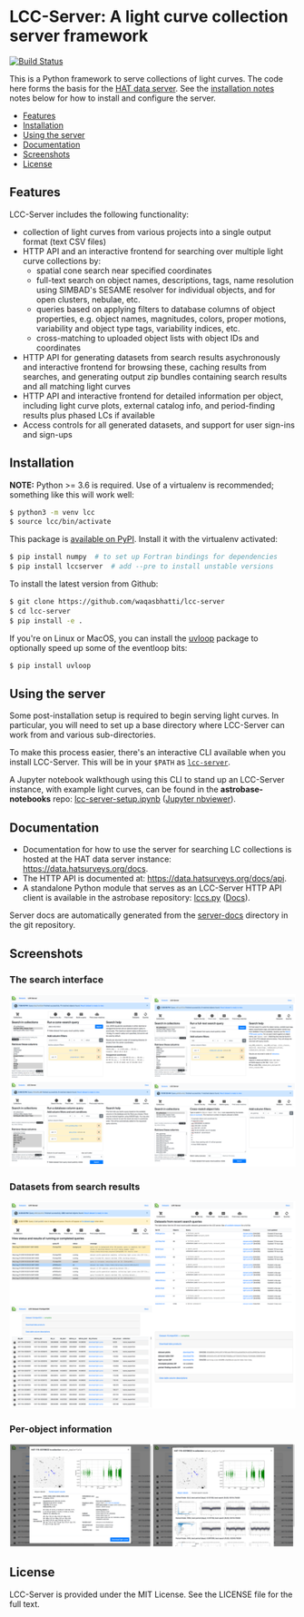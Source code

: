 # LCC-Server: A light curve collection server framework

[![Build Status](https://ci.wbhatti.org/buildStatus/icon?job=lcc-server)](https://ci.wbhatti.org/job/lcc-server)

This is a Python framework to serve collections of light curves. The code here
forms the basis for the [HAT data server](https://data.hatsurveys.org). See the
[installation notes](#installation) notes below for how to install and configure
the server.

- [Features](#features)
- [Installation](#installation)
- [Using the server](#using-the-server)
- [Documentation](#documentation)
- [Screenshots](#screenshots)
- [License](#license)


## Features

LCC-Server includes the following functionality:

- collection of light curves from various projects into a single output format
  (text CSV files)
- HTTP API and an interactive frontend for searching over multiple light curve
  collections by:
  - spatial cone search near specified coordinates
  - full-text search on object names, descriptions, tags, name resolution using
    SIMBAD's SESAME resolver for individual objects, and for open clusters,
    nebulae, etc.
  - queries based on applying filters to database columns of object properties,
    e.g. object names, magnitudes, colors, proper motions, variability and
    object type tags, variability indices, etc.
  - cross-matching to uploaded object lists with object IDs and coordinates
- HTTP API for generating datasets from search results asychronously and
  interactive frontend for browsing these, caching results from searches, and
  generating output zip bundles containing search results and all matching light
  curves
- HTTP API and interactive frontend for detailed information per object,
  including light curve plots, external catalog info, and period-finding results
  plus phased LCs if available
- Access controls for all generated datasets, and support for user sign-ins and
  sign-ups


## Installation

**NOTE:** Python >= 3.6 is required. Use of a virtualenv is recommended;
something like this will work well:

```bash
$ python3 -m venv lcc
$ source lcc/bin/activate
```

This package is [available on PyPI](https://pypi.org/project/lccserver). Install
it with the virtualenv activated:

```bash
$ pip install numpy  # to set up Fortran bindings for dependencies
$ pip install lccserver  # add --pre to install unstable versions
```

To install the latest version from Github:

```bash
$ git clone https://github.com/waqasbhatti/lcc-server
$ cd lcc-server
$ pip install -e .
```

If you're on Linux or MacOS, you can install the
[uvloop](https://github.com/MagicStack/uvloop) package to optionally speed up
some of the eventloop bits:

```bash
$ pip install uvloop
```

## Using the server

Some post-installation setup is required to begin serving light curves. In
particular, you will need to set up a base directory where LCC-Server can work
from and various sub-directories.

To make this process easier, there's an interactive CLI available when you
install LCC-Server. This will be in your `$PATH` as
[`lcc-server`](https://github.com/waqasbhatti/lcc-server/blob/master/lccserver/cli.py).

A Jupyter notebook walkthough using this CLI to stand up an LCC-Server instance,
with example light curves, can be found in the **astrobase-notebooks** repo:
[lcc-server-setup.ipynb](https://github.com/waqasbhatti/astrobase-notebooks/blob/master/lcc-server-setup.ipynb)
([Jupyter
nbviewer](https://nbviewer.jupyter.org/github/waqasbhatti/astrobase-notebooks/blob/master/lcc-server-setup.ipynb)).


## Documentation

- Documentation for how to use the server for searching LC collections is hosted
at the HAT data server instance: https://data.hatsurveys.org/docs.
- The HTTP API is documented at: https://data.hatsurveys.org/docs/api.
- A standalone Python module that serves as an LCC-Server HTTP API client is
  available in the astrobase repository:
  [lccs.py](https://github.com/waqasbhatti/astrobase/blob/master/astrobase/services/lccs.py) ([Docs](https://astrobase.readthedocs.io/en/latest/astrobase.services.lccs.html#module-astrobase.services.lccs)).

Server docs are automatically generated from the
[server-docs](https://github.com/waqasbhatti/lcc-server/tree/master/lccserver/server-docs)
directory in the git repository.


## Screenshots

### The search interface

[![LCC server search interface](https://raw.githubusercontent.com/waqasbhatti/lcc-server/master/docs/search-th.png)](https://raw.githubusercontent.com/waqasbhatti/lcc-server/master/docs/search-montage.png)

### Datasets from search results

[![LCC server results display](https://raw.githubusercontent.com/waqasbhatti/lcc-server/master/docs/results-th.png)](https://raw.githubusercontent.com/waqasbhatti/lcc-server/master/docs/results-montage.png)

### Per-object information

[![LCC server object info](https://raw.githubusercontent.com/waqasbhatti/lcc-server/master/docs/objectinfo-th.png)](https://raw.githubusercontent.com/waqasbhatti/lcc-server/master/docs/objectinfo-montage.png)


## License

LCC-Server is provided under the MIT License. See the LICENSE file for the full
text.
